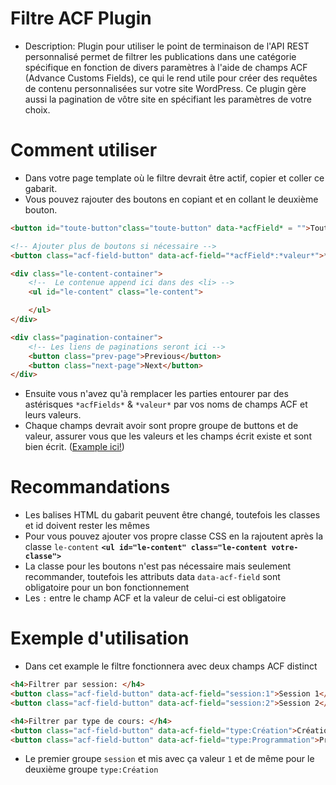 # Filtre ACF Plugin
- Description: Plugin pour utiliser le point de terminaison de l'API REST personnalisé permet de filtrer les publications dans une catégorie spécifique en fonction de divers paramètres à l'aide de champs ACF (Advance Customs Fields), ce qui le rend utile pour créer des requêtes de contenu personnalisées sur votre site WordPress. Ce plugin gère aussi la pagination de vôtre site en spécifiant les paramètres de votre choix.
# Comment utiliser
- Dans votre page template où le filtre devrait être actif, copier et coller ce gabarit.
- Vous pouvez rajouter des boutons en copiant et en collant le deuxième bouton. 
```HTML
<button id="toute-button"class="toute-button" data-*acfField* = "">Toute</button>

<!-- Ajouter plus de boutons si nécessaire -->
<button class="acf-field-button" data-acf-field="*acfField*:*valeur*">*valeur*</button>

<div class="le-content-container">
    <!--  Le contenue append ici dans des <li> -->
    <ul id="le-content" class="le-content">

    </ul>
</div>

<div class="pagination-container">
    <!-- Les liens de paginations seront ici -->
    <button class="prev-page">Previous</button>
    <button class="next-page">Next</button>
</div>
```
- Ensuite vous n'avez qu'à remplacer les parties entourer par des astérisques `*acfFields*` & `*valeur*` par vos noms de  champs ACF et leurs valeurs.
- Chaque champs devrait avoir sont propre groupe de buttons et de valeur, assurer vous que les valeurs et les champs écrit existe et sont bien écrit. ([Example ici!](#exemple-dutilisation))

# Recommandations
- Les balises HTML du gabarit peuvent être changé, toutefois les classes et id doivent rester les mêmes
- Pour vous pouvez ajouter vos propre classe CSS en la rajoutent après la classe `le-content`
**`<ul id="le-content" class="le-content votre-classe">`**
- La classe pour les boutons n'est pas nécessaire mais seulement recommander, toutefois les attributs data `data-acf-field` sont obligatoire pour un bon fonctionnement
- Les `:` entre le champ ACF et la valeur de celui-ci est obligatoire

# Exemple d'utilisation
- Dans cet example le filtre fonctionnera avec deux champs ACF distinct
```HTML
<h4>Filtrer par session: </h4>
<button class="acf-field-button" data-acf-field="session:1">Session 1</button>
<button class="acf-field-button" data-acf-field="session:2">Session 2</button>

<h4>Filtrer par type de cours: </h4>
<button class="acf-field-button" data-acf-field="type:Création">Création</button> 
<button class="acf-field-button" data-acf-field="type:Programmation">Programmation</button>
```
- Le premier groupe `session` et mis avec ça valeur `1` et de même pour le deuxième groupe `type:Création`
